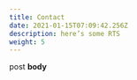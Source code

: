 ```yaml
---
title: Contact
date: 2021-01-15T07:09:42.256Z
description: here’s some RTS
weight: 5
---
```

post **body**

